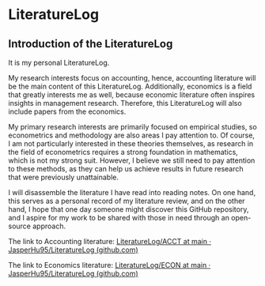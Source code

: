 # LiteratureLog

## Introduction of the LiteratureLog

It is my personal LiteratureLog.

My research interests focus on accounting, hence, accounting literature will be the main content of this LiteratureLog. Additionally, economics is a field that greatly interests me as well, because economic literature often inspires insights in management research. Therefore, this LiteratureLog will also include papers from the economics.

My primary research interests are primarily focused on empirical studies, so econometrics and methodology are also areas I pay attention to. Of course, I am not particularly interested in these theories themselves, as research in the field of econometrics requires a strong foundation in mathematics, which is not my strong suit. However, I believe we still need to pay attention to these methods, as they can help us achieve results in future research that were previously unattainable.



I will disassemble the literature I have read into reading notes. On one hand, this serves as a personal record of my literature review, and on the other hand, I hope that one day someone might discover this GitHub repository, and I aspire for my work to be shared with those in need through an open-source approach.




The link to Accounting literature: [LiteratureLog/ACCT at main · JasperHu95/LiteratureLog (github.com)](https://github.com/JasperHu95/LiteratureLog/tree/main/ACCT)



The link to Economics literature: [LiteratureLog/ECON at main · JasperHu95/LiteratureLog (github.com)](https://github.com/JasperHu95/LiteratureLog/tree/main/ECON)
